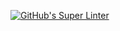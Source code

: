 [![GitHub's Super Linter](https://github.com/ICS20-Programming-MarcusW/Assign-02-HTML-Calculations/workflows/GitHub's%20Super%20Linter/badge.svg)](https://github.com/ICS20-Programming-MarcusW/Assign-02-HTML-Calculations/actions)